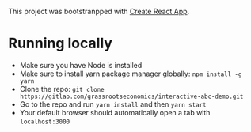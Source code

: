 This project was bootstranpped with [Create React App](https://github.com/facebook/create-react-app).

# Running locally

- Make sure you have Node is installed
- Make sure to install yarn package manager globally: `npm install -g yarn`
- Clone the repo: `git clone https://gitlab.com/grassrootseconomics/interactive-abc-demo.git`
- Go to the repo and run `yarn install` and then `yarn start`
- Your default browser should automatically open a tab with `localhost:3000`
